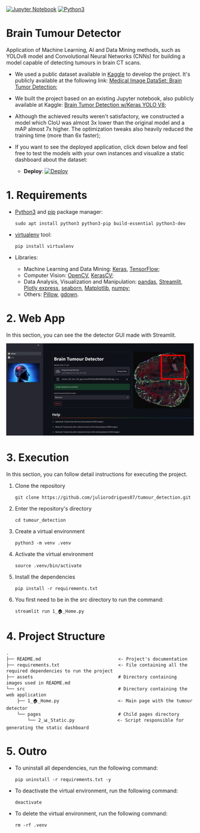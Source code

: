 [![Jupyter Notebook](https://img.shields.io/badge/jupyter-%23FA0F00.svg?style=for-the-badge&logo=jupyter&logoColor=ffffff)](https://jupyter.org/)
[![Python3](https://img.shields.io/badge/Python-3776AB?style=for-the-badge&logo=python&logoColor=white)](https://www.python.org/downloads/release/python-3106/)

# Brain Tumour Detector

Application of Machine Learning, AI and Data Mining methods, such as YOLOv8 model and Convolutional Neural Networks (CNNs) for building a model capable of detecting tumours in brain CT scans.

- We used a public dataset available in [Kaggle](https://www.kaggle.com) to develop the project. It's publicly available at the following link: [Medical Image DataSet: Brain Tumor Detection](https://www.kaggle.com/datasets/pkdarabi/medical-image-dataset-brain-tumor-detection/data);

- We built the project based on an existing Jupyter notebook, also publicly available at Kaggle: [Brain Tumor Detection w/Keras YOLO V8](https://www.kaggle.com/code/banddaniel/brain-tumor-detection-w-keras-yolo-v8);

- Although the achieved results weren't satisfactory, we constructed a model which CIoU was almost 3x lower than the original model and a mAP almost 7x higher. The optimization tweaks also heavily reduced the training time (more than 6x faster);

- If you want to see the deployed application, click down below and feel free to test the models with your own instances and visualize a static dashboard about the dataset:

     - **Deploy**: [![Deploy](https://img.shields.io/website-up-down-green-red/http/monip.org.svg)](https://tumour-detection.streamlit.app/)

# 1. Requirements

- [Python3](https://python.org) and [pip](https://pip.pypa.io/en/stable/installation/) package manager:

      sudo apt install python3 python3-pip build-essential python3-dev
 
- [virtualenv](https://virtualenv.pypa.io/en/latest/) tool:

      pip install virtualenv

- Libraries:
     - Machine Learning and Data Mining: [Keras](https://keras.io/), [TensorFlow](https://www.tensorflow.org/?hl=pt-br);
     - Computer Vision: [OpenCV](https://opencv.org/), [KerasCV](https://keras.io/keras_cv/);
     - Data Analysis, Visualization and Manipulation: [pandas](https://pandas.pydata.org/), [Streamlit](https://streamlit.io/), [Plotly express](https://plotly.com/python/plotly-express/), [seaborn](https://seaborn.pydata.org/), [Matplotlib](https://matplotlib.org/), [numpy](https://numpy.org/);
     - Others: [Pillow](https://pillow.readthedocs.io/en/stable/), [gdown](https://pypi.org/project/gdown/).

# 2. Web App

In this section, you can see the the detector GUI made with Streamlit.

![Detector](/assets/detector.png)

# 3. Execution

In this section, you can follow detail instructions for executing the project.

1. Clone the repository

       git clone https://github.com/juliorodrigues07/tumour_detection.git

2. Enter the repository's directory

       cd tumour_detection

2. Create a virtual environment

       python3 -m venv .venv

3. Activate the virtual environment

       source .venv/bin/activate

4. Install the dependencies

       pip install -r requirements.txt

5. You first need to be in the _src_ directory to run the command:
     
       streamlit run 1_🏠_Home.py
      
# 4. Project Structure

    .
    ├── README.md                             <- Project's documentation
    ├── requirements.txt                      <- File containing all the required dependencies to run the project
    ├── assets                                # Directory containing images used in README.md
    └── src                                   # Directory containing the web application
        ├── 1_🏠_Home.py                      <- Main page with the tumour detector
        └── pages                             # Child pages directory
            └── 2_📊_Static.py                <- Script responsible for generating the static dashboard

# 5. Outro

- To uninstall all dependencies, run the following command:

      pip uninstall -r requirements.txt -y

- To deactivate the virtual environment, run the following command:

      deactivate

- To delete the virtual environment, run the following command:

      rm -rf .venv
